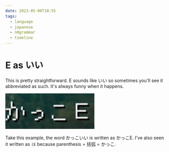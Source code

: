 ```yaml
---
date: 2023-05-06T10:55
tags:
  - language
  - japanese
  - n0grammar
  - timeline
---
```


# E as いい

This is pretty straightforward. E sounds like いい so sometimes you'll see it
abbreviated as such. It's always funny when it happens.

[![E as いい example](./static/easii1.png)](./static/easii1.png)

Take this example, the word かっこいい is written as かっこE. I've also seen it
written as `(E` because parenthesis = 括弧 = かっこ.
